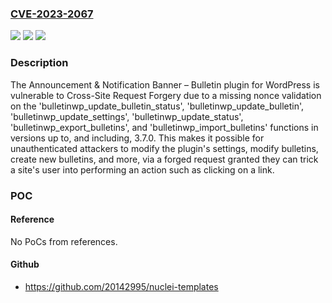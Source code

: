 ### [CVE-2023-2067](https://cve.mitre.org/cgi-bin/cvename.cgi?name=CVE-2023-2067)
![](https://img.shields.io/static/v1?label=Product&message=Announcement%20%26%20Notification%20Banner%20%E2%80%93%20Bulletin&color=blue)
![](https://img.shields.io/static/v1?label=Version&message=*%3C%3D%203.7.0%20&color=brighgreen)
![](https://img.shields.io/static/v1?label=Vulnerability&message=CWE-352%20Cross-Site%20Request%20Forgery%20(CSRF)&color=brighgreen)

### Description

The Announcement & Notification Banner – Bulletin plugin for WordPress is vulnerable to Cross-Site Request Forgery due to a missing nonce validation on the 'bulletinwp_update_bulletin_status', 'bulletinwp_update_bulletin', 'bulletinwp_update_settings', 'bulletinwp_update_status', 'bulletinwp_export_bulletins', and 'bulletinwp_import_bulletins' functions in versions up to, and including, 3.7.0. This makes it possible for unauthenticated attackers to modify the plugin's settings, modify bulletins, create new bulletins, and more, via a forged request granted they can trick a site's user into performing an action such as clicking on a link.

### POC

#### Reference
No PoCs from references.

#### Github
- https://github.com/20142995/nuclei-templates

